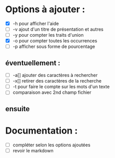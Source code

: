 # Options à ajouter :
- [X] -h pour afficher l'aide
- [ ] -v ajout d'un titre de présentation et autres
- [ ] -y pour compter les traits d'union
- [X] -o pour compter toutes les occurrences
- [ ] -p afficher sous forme de pourcentage

## éventuellement :
- [ ] -a[] ajouter des caractères à rechercher
- [ ] -x[] retirer des caractères de la recherche
- [ ] -t pour faire le compte sur les mots d'un texte
- [ ] comparaison avec 2nd champ fichier

## ensuite
# Documentation :
- [ ] compléter selon les options ajoutées
- [ ] revoir le markdown
